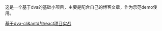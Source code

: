 这是一个基于dva的基础小项目，主要是配合自己的博客文章，作为示范demo使用。

[基于dva-cli&antd的react项目实战](http://que01.top/2016/11/20/dva-react/)
